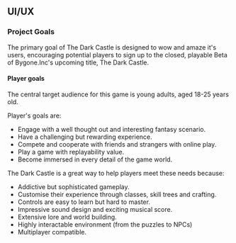 
## UI/UX


### Project Goals

The primary goal of The Dark Castle is designed to wow and amaze it's users, encouraging potential players to sign up to the closed, playable Beta of Bygone.Inc's upcoming title, The Dark Castle.

#### Player goals

The central target audience for this game is young adults, aged 18-25 years old.

Player's goals are:

* Engage with a well thought out and interesting fantasy scenario.
* Have a challenging but rewarding experience.
* Compete and cooperate with friends and strangers with online play.
* Play a game with replayability value.
* Become immersed in every detail of the game world.

The Dark Castle is a great way to help players meet these needs because:

* Addictive but sophisticated gameplay.
* Customise their experience through classes, skill trees and crafting.
* Controls are easy to learn but hard to master.
* Impressive sound design and exciting musical score.
* Extensive lore and world building.
* Highly interactable environment (from the puzzles to NPCs)
* Multiplayer compatible.